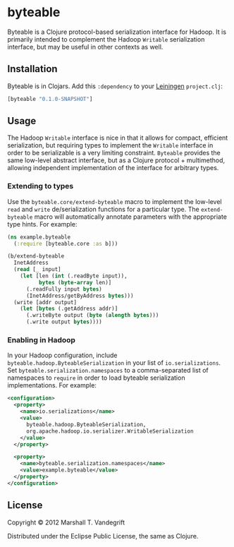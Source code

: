 # byteable

Byteable is a Clojure protocol-based serialization interface for Hadoop.  It is
primarily intended to complement the Hadoop `Writable` serialization interface,
but may be useful in other contexts as well.

## Installation

Byteable is in Clojars.  Add this `:dependency` to your
[Leiningen](https://github.com/technomancy/leiningen) `project.clj`:

```clj
[byteable "0.1.0-SNAPSHOT"]
```

## Usage

The Hadoop `Writable` interface is nice in that it allows for compact,
efficient serialization, but requiring types to implement the `Writable`
interface in order to be serializable is a very limiting constraint.
`Byteable` provides the same low-level abstract interface, but as a Clojure
protocol + multimethod, allowing independent implementation of the interface
for arbitrary types.

### Extending to types

Use the `byteable.core/extend-byteable` macro to implement the low-level `read`
and `write` de/serialization functions for a particular type.  The
`extend-byteable` macro will automatically annotate parameters with the
appropriate type hints.  For example:

```clj
(ns example.byteable
  (:require [byteable.core :as b]))

(b/extend-byteable
  InetAddress
  (read [_ input]
    (let [len (int (.readByte input)), 
          bytes (byte-array len)]
      (.readFully input bytes)
      (InetAddress/getByAddress bytes)))
  (write [addr output]
    (let [bytes (.getAddress addr)]
      (.writeByte output (byte (alength bytes)))
      (.write output bytes))))
```

### Enabling in Hadoop

In your Hadoop configuration, include `byteable.hadoop.ByteableSerialization`
in your list of `io.serializations`.  Set `byteable.serialization.namespaces`
to a comma-separated list of namespaces to `require` in order to load byteable
serialization implementations.  For example:

```xml
<configuration>
  <property>
    <name>io.serializations</name>
    <value>
      byteable.hadoop.ByteableSerialization,
      org.apache.hadoop.io.serializer.WritableSerialization
    </value>
  </property>

  <property>
    <name>byteable.serialization.namespaces</name>
    <value>example.byteable</value>
  </property>
</configuration>
```

## License

Copyright © 2012 Marshall T. Vandegrift

Distributed under the Eclipse Public License, the same as Clojure.
